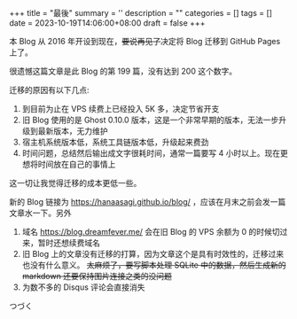 
+++
title = "最後"
summary = ''
description = ""
categories = []
tags = []
date = 2023-10-19T14:06:00+08:00
draft = false
+++

本 Blog 从 2016 年开设到现在，~~要说再见了~~决定将 Blog 迁移到 GitHub Pages 上了。

很遗憾这篇文章是此 Blog 的第 199 篇，没有达到 200 这个数字。

迁移的原因有以下几点:  
1. 到目前为止在 VPS 续费上已经投入 5K 多，决定节省开支
2. 旧 Blog 使用的是 Ghost 0.10.0 版本，这是一个非常早期的版本，无法一步升级到最新版本，无力维护
3. 宿主机系统版本低，系统工具链版本低，升级起来费劲
4. 时间问题，总结然后输出成文字很耗时间，通常一篇要写 4 小时以上。现在更想将时间放在自己的事情上


这一切让我觉得迁移的成本更低一些。

新的 Blog 链接为 https://hanaasagi.github.io/blog/ ，应该在月末之前会发一篇文章水一下。另外  
1. 域名 https://blog.dreamfever.me/ 会在旧 Blog 的 VPS 余额为 0 的时候切过来，暂时还想续费域名
2. 旧 Blog 上的文章没有迁移的打算，因为文章这个是具有时效性的，迁移过来也没有什么意义。 ~~太麻烦了，要写脚本处理 SQLite 中的数据，然后生成新的 markdown 还要保持图片连接之类的没问题~~
3. 为数不多的 Disqus 评论会直接消失


つづく
    